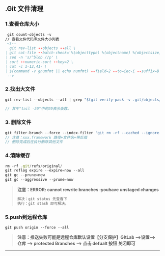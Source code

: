 ## .Git 文件清理

### 1.查看仓库大小

```html
 git count-objects -v
// 查看文件代码库文件大小列表
 <!-- 
  git rev-list --objects --all \
| git cat-file --batch-check='%(objecttype) %(objectname) %(objectsize) %(rest)' \
| sed -n 's/^blob //p' \
| sort --numeric-sort --key=2 \
| cut -c 1-12,41- \
| $(command -v gnumfmt || echo numfmt) --field=2 --to=iec-i --suffix=B --padding=7 --round=nearest
 --> 


```

### 2.找出大文件

```js
git rev-list --objects --all | grep "$(git verify-pack -v .git/objects/pack/*.idx | sort -k 3 -n | tail -20 | awk '{print$1}')"
 
// 其中"tail -20"中的20表示条数。

```

### 3. 删除文件

```js
git filter-branch --force --index-filter 'git rm -rf --cached --ignore-unmatch xxx.framework' --prune-empty --tag-name-filter cat -- --all
// 注意：xxx.framework 路径+文件名+带后缀
// 删除完成后在执行删除其他文件
```

### 4.清除缓存

~~~js
rm -rf .git/refs/original/
git reflog expire --expire=now --all
git gc --prune=now
git gc --aggressive --prune=now

~~~

> **注意：ERROR: cannot rewrite branches :youhave unstaged changes**
>
> ~~~js
> 解决：git status 先查看下 
> 执行：git stash 即可解决。
> ~~~

### 5.push到远程仓库

```
git push origin --force --all
```

> **注意：推送失败可能是远程仓库默认设置【分支保护】GItLab -->设置--> 仓库 --> protected Branches -->  点击 defualt 按钮 关闭即可**

___

